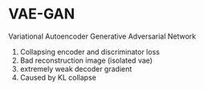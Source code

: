 # VAE-GAN
Variational Autoencoder Generative Adversarial Network

1. Collapsing encoder and discriminator loss
2. Bad reconstruction image (isolated vae)
3. extremely weak decoder gradient
4. Caused by KL collapse